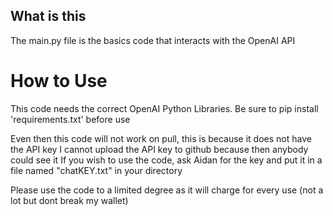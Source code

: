 ## What is this
The main.py file is the basics code that interacts with the OpenAI API

# How to Use
This code needs the correct OpenAI Python Libraries. Be sure to pip install 'requirements.txt' before use

Even then this code will not work on pull, this is because it does not have the API key
I cannot upload the API key to github because then anybody could see it
If you wish to use the code, ask Aidan for the key and put it in a file named "chatKEY.txt" in your directory

Please use the code to a limited degree as it will charge for every use (not a lot but dont break my wallet)
